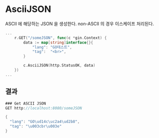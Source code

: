 # AsciiJSON

ASCII 에 해당하는 JSON 을 생성한다. non-ASCII 의 경우 이스케이프 처리된다. 

```go
...
	r.GET("/someJSON", func(c *gin.Context) {
		data := map[string]interface{}{
			"lang": "GO테스트",
			"tag":  "<br>",
		}

		c.AsciiJSON(http.StatusOK, data)
	})
...  
```

## 결과

```go
### Get ASCII JSON
GET http://localhost:8080/someJSON

{
  "lang": "GO\ud14c\uc2a4\ud2b8",
  "tag": "\u003cbr\u003e"
}
```

